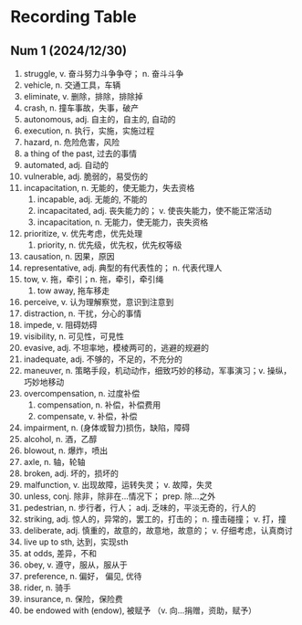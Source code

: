 # Recording Table
## Num 1 (2024/12/30)
1. struggle, v. 奋斗努力斗争争夺； n. 奋斗斗争
2. vehicle, n. 交通工具，车辆
3. eliminate, v. 删除，排除，排除掉
4. crash, n. 撞车事故，失事，破产
5. autonomous, adj. 自主的，自主的, 自动的
6. execution, n. 执行，实施，实施过程
7. hazard, n. 危险危害，风险
8. a thing of the past, 过去的事情
9. automated, adj. 自动的
10. vulnerable, adj. 脆弱的，易受伤的
11. incapacitation, n. 无能的，使无能力，失去资格
    1.  incapable, adj. 无能的, 不能的
    2.  incapacitated, adj. 丧失能力的； v. 使丧失能力，使不能正常活动
    3.  incapacitation, n. 无能力，使无能力，丧失资格
12. prioritize, v. 优先考虑，优先处理
    1.  priority, n. 优先级，优先权，优先权等级
13. causation, n. 因果，原因
14. representative, adj. 典型的有代表性的； n. 代表代理人
15. tow, v. 拖，牵引；n. 拖，牵引，牵引绳
    1.  tow away, 拖车移走
16. perceive, v. 认为理解察觉，意识到注意到
17. distraction, n. 干扰，分心的事情
18. impede, v. 阻碍妨碍
19. visibility, n. 可见性，可見性
20. evasive, adj. 不坦率地，模棱两可的，逃避的规避的
21. inadequate, adj. 不够的，不足的，不充分的
22. maneuver, n. 策略手段，机动动作，细致巧妙的移动，军事演习；v. 操纵，巧妙地移动
23. overcompensation, n. 过度补偿
    1.  compensation, n. 补偿，补偿费用
    2.  compensate, v. 补偿，补偿
24. impairment, n. (身体或智力)损伤，缺陷，障碍
25. alcohol, n. 酒，乙醇
26. blowout, n. 爆炸，喷出
27. axle, n. 轴，轮轴
28. broken, adj. 坏的，损坏的
29. malfunction, v. 出现故障，运转失灵； v. 故障，失灵
30. unless, conj. 除非，除非在...情况下； prep. 除...之外
31. pedestrian, n. 步行者，行人； adj. 乏味的，平淡无奇的，行人的
32. striking, adj. 惊人的，异常的，罢工的，打击的； n. 撞击碰撞； v. 打，撞
33. deliberate, adj. 慎重的，故意的，故意地，故意的； v. 仔细考虑，认真商讨
34. live up to sth, 达到，实现sth
35. at odds, 差异，不和
36. obey, v. 遵守，服从，服从于
37. preference, n. 偏好， 偏见, 优待
38. rider, n. 骑手
39. insurance, n. 保险，保险费
40. be endowed with (endow), 被赋予 （v. 向...捐赠，资助，赋予）
